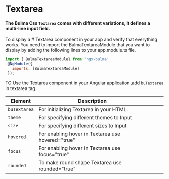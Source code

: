 # Textarea

#### The Bulma Css `Textarea` comes with different variations, It defines a multi-line input field.

To display a # Textarea component in your app and verify that everything works.
You need to import the BulmaTextareaModule that you want to display by adding the following lines to your app.module.ts file.

```javascript
import { BulmaTextareaModule} from 'ngx-bulma'
 @NgModule({
   imports: [BulmaTextareaModule]
 });
```

TO Use the Textarea component in your Angular application ,add `buTextarea` in textarea tag.

| Element      | Description                                       |     |     |     |
| ------------ | ------------------------------------------------- | --- | --- | --- |
| `buTextarea` | For initializing Textarea in your HTML.           |     |     |     |
| `theme`      | For specifying different themes to Input          |     |     |     |
| `size`       | For specifying different sizes to Input           |     |     |     |
| `hovered`    | For enabling hover in Textarea use hovered="true" |
| `focus`      | For enabling hover in Textarea use focus="true"   |
| `rounded`    | To make round shape Textarea use rounded="true"   |
